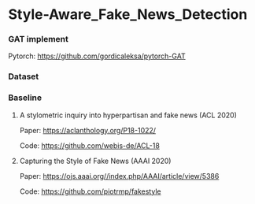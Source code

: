 # Style-Aware_Fake_News_Detection

### GAT implement
Pytorch: https://github.com/gordicaleksa/pytorch-GAT

### Dataset

### Baseline
1. A stylometric inquiry into hyperpartisan and fake news (ACL 2020)
   
   Paper: https://aclanthology.org/P18-1022/
   
   Code: https://github.com/webis-de/ACL-18
   
2. Capturing the Style of Fake News (AAAI 2020)
   
   Paper: https://ojs.aaai.org//index.php/AAAI/article/view/5386
   
   Code: https://github.com/piotrmp/fakestyle
